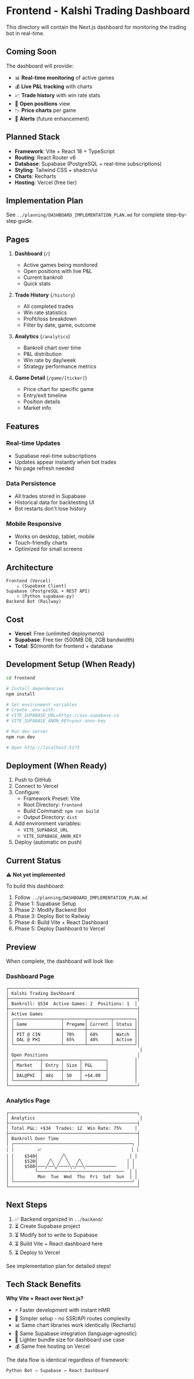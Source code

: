 # Frontend - Kalshi Trading Dashboard

This directory will contain the Next.js dashboard for monitoring the trading bot in real-time.

## Coming Soon

The dashboard will provide:
- 📊 **Real-time monitoring** of active games
- 💰 **Live P&L tracking** with charts
- 📈 **Trade history** with win rate stats
- 🎯 **Open positions** view
- 📉 **Price charts** per game
- 🔔 **Alerts** (future enhancement)

## Planned Stack

- **Framework**: Vite + React 18 + TypeScript
- **Routing**: React Router v6
- **Database**: Supabase (PostgreSQL + real-time subscriptions)
- **Styling**: Tailwind CSS + shadcn/ui
- **Charts**: Recharts
- **Hosting**: Vercel (free tier)

## Implementation Plan

See `../planning/DASHBOARD_IMPLEMENTATION_PLAN.md` for complete step-by-step guide.

## Pages

1. **Dashboard** (`/`)
   - Active games being monitored
   - Open positions with live P&L
   - Current bankroll
   - Quick stats

2. **Trade History** (`/history`)
   - All completed trades
   - Win rate statistics
   - Profit/loss breakdown
   - Filter by date, game, outcome

3. **Analytics** (`/analytics`)
   - Bankroll chart over time
   - P&L distribution
   - Win rate by day/week
   - Strategy performance metrics

4. **Game Detail** (`/game/[ticker]`)
   - Price chart for specific game
   - Entry/exit timeline
   - Position details
   - Market info

## Features

### Real-time Updates
- Supabase real-time subscriptions
- Updates appear instantly when bot trades
- No page refresh needed

### Data Persistence
- All trades stored in Supabase
- Historical data for backtesting UI
- Bot restarts don't lose history

### Mobile Responsive
- Works on desktop, tablet, mobile
- Touch-friendly charts
- Optimized for small screens

## Architecture

```
Frontend (Vercel)
    ↓ (Supabase Client)
Supabase (PostgreSQL + REST API)
    ↑ (Python supabase-py)
Backend Bot (Railway)
```

## Cost

- **Vercel**: Free (unlimited deployments)
- **Supabase**: Free tier (500MB DB, 2GB bandwidth)
- **Total**: $0/month for frontend + database

## Development Setup (When Ready)

```bash
cd frontend

# Install dependencies
npm install

# Set environment variables
# Create .env with:
# VITE_SUPABASE_URL=https://xxx.supabase.co
# VITE_SUPABASE_ANON_KEY=your-anon-key

# Run dev server
npm run dev

# Open http://localhost:5173
```

## Deployment (When Ready)

1. Push to GitHub
2. Connect to Vercel
3. Configure:
   - Framework Preset: Vite
   - Root Directory: `frontend`
   - Build Command: `npm run build`
   - Output Directory: `dist`
4. Add environment variables:
   - `VITE_SUPABASE_URL`
   - `VITE_SUPABASE_ANON_KEY`
5. Deploy (automatic on push)

## Current Status

⚠️ **Not yet implemented**

To build this dashboard:
1. Follow `../planning/DASHBOARD_IMPLEMENTATION_PLAN.md`
2. Phase 1: Supabase Setup
3. Phase 2: Modify Backend Bot
4. Phase 3: Deploy Bot to Railway
5. Phase 4: Build Vite + React Dashboard
6. Phase 5: Deploy Dashboard to Vercel

## Preview

When complete, the dashboard will look like:

### Dashboard Page
```
┌─────────────────────────────────────────────────┐
│ Kalshi Trading Dashboard                        │
├─────────────────────────────────────────────────┤
│ Bankroll: $534  Active Games: 2  Positions: 1  │
├─────────────────────────────────────────────────┤
│ Active Games                                    │
│ ┌──────────────────┬────────┬─────────┬────────┐│
│ │ Game             │ Pregame│ Current │ Status ││
│ ├──────────────────┼────────┼─────────┼────────┤│
│ │ PIT @ CIN        │ 70%    │ 68%     │ Watch  ││
│ │ DAL @ PHI        │ 65%    │ 48%     │ Active ││
│ └──────────────────┴────────┴─────────┴────────┘│
│                                                  │
│ Open Positions                                  │
│ ┌──────────┬───────┬──────┬─────────┐          │
│ │ Market   │ Entry │ Size │ P&L     │          │
│ ├──────────┼───────┼──────┼─────────┤          │
│ │ DAL@PHI  │ 48¢   │ 50   │ +$4.00  │          │
│ └──────────┴───────┴──────┴─────────┘          │
└─────────────────────────────────────────────────┘
```

### Analytics Page
```
┌─────────────────────────────────────────────────┐
│ Analytics                                        │
├─────────────────────────────────────────────────┤
│ Total P&L: +$34  Trades: 12  Win Rate: 75%     │
├─────────────────────────────────────────────────┤
│ Bankroll Over Time                              │
│ ┌─────────────────────────────────────────────┐ │
│ │         📈                                  │ │
│ │    $540┤         ╱╲                        │ │
│ │    $520┤    ╱╲  ╱  ╲   ╱╲                 │ │
│ │    $500┤───╱──╲╱────╲─╱──╲────────────    │ │
│ │        └─────────────────────────────────  │ │
│ │         Mon  Tue  Wed  Thu  Fri  Sat  Sun  │ │
│ └─────────────────────────────────────────────┘ │
└─────────────────────────────────────────────────┘
```

## Next Steps

1. ✅ Backend organized in `../backend/`
2. ⏳ Create Supabase project
3. ⏳ Modify bot to write to Supabase
4. ⏳ Build Vite + React dashboard here
5. ⏳ Deploy to Vercel

See implementation plan for detailed steps!

## Tech Stack Benefits

**Why Vite + React over Next.js?**
- ⚡ Faster development with instant HMR
- 🎯 Simpler setup - no SSR/API routes complexity
- 📊 Same chart libraries work identically (Recharts)
- 🔌 Same Supabase integration (language-agnostic)
- 🚀 Lighter bundle size for dashboard use case
- 💰 Same free hosting on Vercel

The data flow is identical regardless of framework:
```
Python Bot → Supabase → React Dashboard
```
